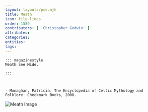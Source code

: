 ```yaml
---
layout: layouts/pce.njk
title: Meath
icon: file-lines
order: 1589
contributors: [ 'Christopher Godwin' ]
attributes:
categories:
entities:
tags:
---
```

``` tab [group1:Info]
::: magazinestyle
Meath See Mide.

:::
```
``` tab [group1:Attributes]
```
``` tab [group1:Entities]
```
``` tab [group1:Sources]
- Monaghan, Patricia. The Encyclopedia of Celtic Mythology and Folklore. Checkmark Books, 2008.
```
![Meath Image]([None])
